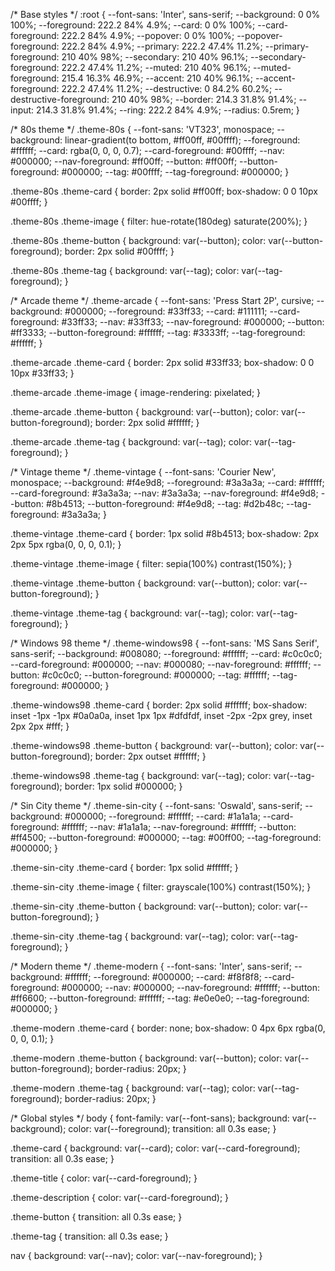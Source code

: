 /* Base styles */
:root {
  --font-sans: 'Inter', sans-serif;
  --background: 0 0% 100%;
  --foreground: 222.2 84% 4.9%;
  --card: 0 0% 100%;
  --card-foreground: 222.2 84% 4.9%;
  --popover: 0 0% 100%;
  --popover-foreground: 222.2 84% 4.9%;
  --primary: 222.2 47.4% 11.2%;
  --primary-foreground: 210 40% 98%;
  --secondary: 210 40% 96.1%;
  --secondary-foreground: 222.2 47.4% 11.2%;
  --muted: 210 40% 96.1%;
  --muted-foreground: 215.4 16.3% 46.9%;
  --accent: 210 40% 96.1%;
  --accent-foreground: 222.2 47.4% 11.2%;
  --destructive: 0 84.2% 60.2%;
  --destructive-foreground: 210 40% 98%;
  --border: 214.3 31.8% 91.4%;
  --input: 214.3 31.8% 91.4%;
  --ring: 222.2 84% 4.9%;
  --radius: 0.5rem;
}

/* 80s theme */
.theme-80s {
  --font-sans: 'VT323', monospace;
  --background: linear-gradient(to bottom, #ff00ff, #00ffff);
  --foreground: #ffffff;
  --card: rgba(0, 0, 0, 0.7);
  --card-foreground: #00ffff;
  --nav: #000000;
  --nav-foreground: #ff00ff;
  --button: #ff00ff;
  --button-foreground: #000000;
  --tag: #00ffff;
  --tag-foreground: #000000;
}

.theme-80s .theme-card {
  border: 2px solid #ff00ff;
  box-shadow: 0 0 10px #00ffff;
}

.theme-80s .theme-image {
  filter: hue-rotate(180deg) saturate(200%);
}

.theme-80s .theme-button {
  background: var(--button);
  color: var(--button-foreground);
  border: 2px solid #00ffff;
}

.theme-80s .theme-tag {
  background: var(--tag);
  color: var(--tag-foreground);
}

/* Arcade theme */
.theme-arcade {
  --font-sans: 'Press Start 2P', cursive;
  --background: #000000;
  --foreground: #33ff33;
  --card: #111111;
  --card-foreground: #33ff33;
  --nav: #33ff33;
  --nav-foreground: #000000;
  --button: #ff3333;
  --button-foreground: #ffffff;
  --tag: #3333ff;
  --tag-foreground: #ffffff;
}

.theme-arcade .theme-card {
  border: 2px solid #33ff33;
  box-shadow: 0 0 10px #33ff33;
}

.theme-arcade .theme-image {
  image-rendering: pixelated;
}

.theme-arcade .theme-button {
  background: var(--button);
  color: var(--button-foreground);
  border: 2px solid #ffffff;
}

.theme-arcade .theme-tag {
  background: var(--tag);
  color: var(--tag-foreground);
}

/* Vintage theme */
.theme-vintage {
  --font-sans: 'Courier New', monospace;
  --background: #f4e9d8;
  --foreground: #3a3a3a;
  --card: #ffffff;
  --card-foreground: #3a3a3a;
  --nav: #3a3a3a;
  --nav-foreground: #f4e9d8;
  --button: #8b4513;
  --button-foreground: #f4e9d8;
  --tag: #d2b48c;
  --tag-foreground: #3a3a3a;
}

.theme-vintage .theme-card {
  border: 1px solid #8b4513;
  box-shadow: 2px 2px 5px rgba(0, 0, 0, 0.1);
}

.theme-vintage .theme-image {
  filter: sepia(100%) contrast(150%);
}

.theme-vintage .theme-button {
  background: var(--button);
  color: var(--button-foreground);
}

.theme-vintage .theme-tag {
  background: var(--tag);
  color: var(--tag-foreground);
}

/* Windows 98 theme */
.theme-windows98 {
  --font-sans: 'MS Sans Serif', sans-serif;
  --background: #008080;
  --foreground: #ffffff;
  --card: #c0c0c0;
  --card-foreground: #000000;
  --nav: #000080;
  --nav-foreground: #ffffff;
  --button: #c0c0c0;
  --button-foreground: #000000;
  --tag: #ffffff;
  --tag-foreground: #000000;
}

.theme-windows98 .theme-card {
  border: 2px solid #ffffff;
  box-shadow: inset -1px -1px #0a0a0a, inset 1px 1px #dfdfdf, inset -2px -2px grey, inset 2px 2px #fff;
}

.theme-windows98 .theme-button {
  background: var(--button);
  color: var(--button-foreground);
  border: 2px outset #ffffff;
}

.theme-windows98 .theme-tag {
  background: var(--tag);
  color: var(--tag-foreground);
  border: 1px solid #000000;
}

/* Sin City theme */
.theme-sin-city {
  --font-sans: 'Oswald', sans-serif;
  --background: #000000;
  --foreground: #ffffff;
  --card: #1a1a1a;
  --card-foreground: #ffffff;
  --nav: #1a1a1a;
  --nav-foreground: #ffffff;
  --button: #ff4500;
  --button-foreground: #000000;
  --tag: #00ff00;
  --tag-foreground: #000000;
}

.theme-sin-city .theme-card {
  border: 1px solid #ffffff;
}

.theme-sin-city .theme-image {
  filter: grayscale(100%) contrast(150%);
}

.theme-sin-city .theme-button {
  background: var(--button);
  color: var(--button-foreground);
}

.theme-sin-city .theme-tag {
  background: var(--tag);
  color: var(--tag-foreground);
}

/* Modern theme */
.theme-modern {
  --font-sans: 'Inter', sans-serif;
  --background: #ffffff;
  --foreground: #000000;
  --card: #f8f8f8;
  --card-foreground: #000000;
  --nav: #000000;
  --nav-foreground: #ffffff;
  --button: #ff6600;
  --button-foreground: #ffffff;
  --tag: #e0e0e0;
  --tag-foreground: #000000;
}

.theme-modern .theme-card {
  border: none;
  box-shadow: 0 4px 6px rgba(0, 0, 0, 0.1);
}

.theme-modern .theme-button {
  background: var(--button);
  color: var(--button-foreground);
  border-radius: 20px;
}

.theme-modern .theme-tag {
  background: var(--tag);
  color: var(--tag-foreground);
  border-radius: 20px;
}

/* Global styles */
body {
  font-family: var(--font-sans);
  background: var(--background);
  color: var(--foreground);
  transition: all 0.3s ease;
}

.theme-card {
  background: var(--card);
  color: var(--card-foreground);
  transition: all 0.3s ease;
}

.theme-title {
  color: var(--card-foreground);
}

.theme-description {
  color: var(--card-foreground);
}

.theme-button {
  transition: all 0.3s ease;
}

.theme-tag {
  transition: all 0.3s ease;
}

nav {
  background: var(--nav);
  color: var(--nav-foreground);
}